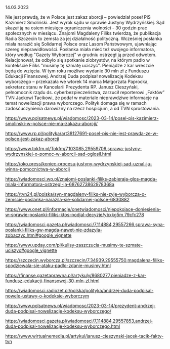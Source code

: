 14.03.2023

Nie jest prawdą, że w Polsce jest zakaz aborcji – powiedział poseł PiS Kazimierz Smoliński. Jest wyrok sądu w sprawie Justyny Wydrzyńskiej. Sąd skazał ją na osiem miesięcy ograniczenia wolności - 30 godzin prac społecznych w miesiącu. Znajomi Magdaleny Filiks twierdzą, że publikacja Radia Szczecin to zemsta za jej działalność polityczną. Wcześniej posłanka miała narazić się Solidarnej Polsce oraz Lasom Państwowym, ujawniając szereg nieprawidłowości. Posłanka miała mieć też swojego informatora, który według "Gazety Wyborczej" w grudniu ostrzegł ją przed odwetem. Relacjonował, że odbyło się spotkanie ziobrystów, na którym padło w kontekście Filiks "musimy tę szmatę uciszyć". Pieniądze z kar wreszcie będą do wzięcia. W tym roku możliwe wydanie 30 mln zł z Funduszu Edukacji Finansowej. Andrzej Duda podpisał nowelizację Kodeksu wyborczego – przekazała we wtorek 14 marca Małgorzata Paprocka, sekretarz stanu w Kancelarii Prezydenta RP. Janusz Cieszyński, pełnomocnik rządu ds. cyberbezpieczeństwa, zarzucił reporterowi „Faktów” TVN Jackowi Tacikowi, że podał w materiale nieprawdziwe informacje na temat nowelizacji prawa wyborczego. Polityk domaga się w ramach zadośćuczynienia darowizny na rzecz hospicjum, a od TVN sprostowania.

https://www.polsatnews.pl/wiadomosc/2023-03-14/posel-pis-kazimierz-smolinski-w-polsce-nie-ma-zakazu-aborcji/

https://www.rp.pl/polityka/art38127691-posel-pis-nie-jest-prawda-ze-w-polsce-jest-zakaz-aborcji

https://www.tokfm.pl/Tokfm/7,103085,29559706,sprawa-justyny-wydrzynskiej-o-pomoc-w-aborcji-sad-oglosil.html

https://oko.press/koniec-procesu-justyny-wydrzynskiej-sad-uznal-ja-winna-pomocnictwa-w-aborcji

https://wiadomosci.wp.pl/znajomi-poslanki-filiks-zabieraja-glos-magda-miala-informatora-ostrzegl-ja-6876273862978368a

https://tvn24.pl/polska/syn-magdaleny-filiks-nie-zyje-wyborcza-o-zemscie-poslanka-narazila-sie-solidarnej-polsce-6830882

https://www.onet.pl/informacje/onetwiadomosci/niepokojace-doniesienia-w-sprawie-poslanki-filiks-ktos-podjal-decyzje/ybxkg5m,79cfc278

https://wiadomosci.gazeta.pl/wiadomosci/7,114884,29557266,sprawa-syna-poslanki-filiks-gw-magda-nawet-nie-zdazyla-zobaczyc.html#google_vignette

https://www.upday.com/pl/kulisy-zaszczucia-musimy-te-szmate-uciszyc#google_vignette

https://szczecin.wyborcza.pl/szczecin/7,34939,29555750,magdalena-filiks-spodziewala-sie-ataku-padlo-zdanie-musimy.html

https://finanse.gazetaprawna.pl/artykuly/8680277,pieniadze-z-kar-fundusz-edukacji-finansowej-30-mln-zl.html

https://wiadomosci.radiozet.pl/polska/polityka/andrzej-duda-podpisal-nowele-ustawy-o-kodeksie-wyborczym

https://www.polsatnews.pl/wiadomosc/2023-03-14/prezydent-andrzej-duda-podpisal-nowelizacje-kodeksu-wyborczego/

https://wiadomosci.gazeta.pl/wiadomosci/7,114884,29557853,andrzej-duda-podpisal-nowelizacje-kodeksu-wyborczego.html

https://www.wirtualnemedia.pl/artykul/janusz-cieszynski-jacek-tacik-fakty-tvn